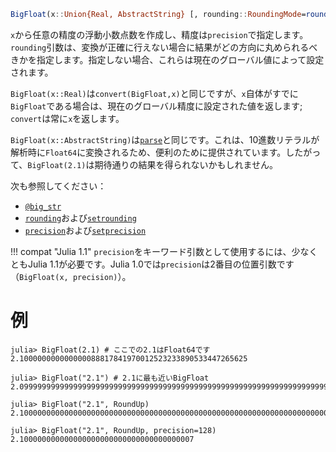 ```julia
BigFloat(x::Union{Real, AbstractString} [, rounding::RoundingMode=rounding(BigFloat)]; [precision::Integer=precision(BigFloat)])
```

`x`から任意の精度の浮動小数点数を作成し、精度は`precision`で指定します。`rounding`引数は、変換が正確に行えない場合に結果がどの方向に丸められるべきかを指定します。指定しない場合、これらは現在のグローバル値によって設定されます。

`BigFloat(x::Real)`は`convert(BigFloat,x)`と同じですが、`x`自体がすでに`BigFloat`である場合は、現在のグローバル精度に設定された値を返します; `convert`は常に`x`を返します。

`BigFloat(x::AbstractString)`は[`parse`](@ref)と同じです。これは、10進数リテラルが解析時に`Float64`に変換されるため、便利のために提供されています。したがって、`BigFloat(2.1)`は期待通りの結果を得られないかもしれません。

次も参照してください：

  * [`@big_str`](@ref)
  * [`rounding`](@ref)および[`setrounding`](@ref)
  * [`precision`](@ref)および[`setprecision`](@ref)

!!! compat "Julia 1.1"
    `precision`をキーワード引数として使用するには、少なくともJulia 1.1が必要です。Julia 1.0では`precision`は2番目の位置引数です（`BigFloat(x, precision)`）。


# 例

```jldoctest
julia> BigFloat(2.1) # ここでの2.1はFloat64です
2.100000000000000088817841970012523233890533447265625

julia> BigFloat("2.1") # 2.1に最も近いBigFloat
2.099999999999999999999999999999999999999999999999999999999999999999999999999986

julia> BigFloat("2.1", RoundUp)
2.100000000000000000000000000000000000000000000000000000000000000000000000000021

julia> BigFloat("2.1", RoundUp, precision=128)
2.100000000000000000000000000000000000007
```
